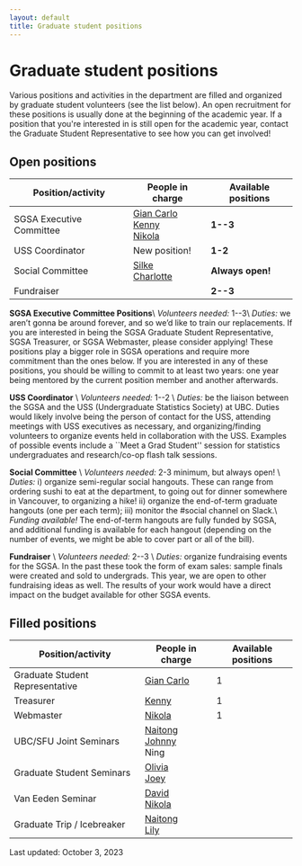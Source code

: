 ```yaml
---
layout: default
title: Graduate student positions
---
```


# Graduate student positions

Various positions and activities in the department are filled and organized by
graduate student volunteers (see the list below).
An open recruitment for these positions is usually done at the beginning of the academic year.
If a position that you're interested in is still open for the academic year,
contact the Graduate Student Representative to see how you can get involved!

## Open positions

| Position/activity | People in charge | Available positions |
| ----------------- | ---------------- | ------------------- |
| SGSA Executive Committee | [Gian Carlo](https://www.stat.ubc.ca/users/gian-carlo-di-luvi)<br/>[Kenny](https://www.stat.ubc.ca/users/kenny-chiu)<br/>[Nikola](https://www.stat.ubc.ca/users/nikola-surjanovic) | **1--3** |
| USS Coordinator	| New position! | **1-2** |
| Social Committee | [Silke](https://www.stat.ubc.ca/users/silke-sophia-rice)<br/>[Charlotte](https://www.stat.ubc.ca/users/charlotte-edgar) | **Always open!** |
| Fundraiser | | **2--3** |


**SGSA Executive Committee Positions**\\
*Volunteers needed:* 1--3\\
*Duties:* we aren’t gonna be around forever, and so we’d like to train our replacements. If you are interested in being the SGSA Graduate Student Representative, SGSA Treasurer, or SGSA Webmaster, please consider applying! These positions play a bigger role in SGSA operations and require more commitment than the ones below. If you are interested in any of these positions, you should be willing to commit to at least two years: one year being mentored by the current position member and another afterwards.

**USS Coordinator** \\
*Volunteers needed:* 1--2 \\
*Duties:* be the liaison between the SGSA and the USS (Undergraduate Statistics Society) at UBC. 
Duties would likely involve being the person of contact for the USS, attending meetings 
with USS executives as necessary, and organizing/finding volunteers to organize events held 
in collaboration with the USS. Examples of possible events include a ``Meet a Grad Student''
session for statistics undergraduates and research/co-op flash talk sessions.


**Social Committee** \\
*Volunteers needed:* 2-3 minimum, but always open! \\
*Duties:* i) organize semi-regular social hangouts. These can range from ordering sushi to
eat at the department, to going out for dinner somewhere in Vancouver, to organizing a
hike! ii) organize the end-of-term graduate hangouts (one per each term); iii) monitor the
#social channel on Slack.\\
*Funding available!* The end-of-term hangouts are fully funded by SGSA, and additional
funding is available for each hangout (depending on the number of events, we might be
able to cover part or all of the bill).


**Fundraiser** \\
*Volunteers needed:* 2--3 \\
*Duties:* organize fundraising events for the SGSA. In the past these took the form of
exam sales: sample finals were created and sold to undergrads. This year, we are open
to other fundraising ideas as well. The results of your work would have a direct impact on
the budget available for other SGSA events.



## Filled positions

| Position/activity | People in charge | Available positions |
| ----------------- | ---------------- | ------------------- |
| Graduate Student Representative | [Gian Carlo](https://www.stat.ubc.ca/users/gian-carlo-di-luvi) | 1 |
| Treasurer | [Kenny](https://www.stat.ubc.ca/users/kenny-chiu) | 1 |
| Webmaster | [Nikola](https://www.stat.ubc.ca/users/nikola-surjanovic) | 1 |
| UBC/SFU Joint Seminars | [Naitong](https://www.stat.ubc.ca/users/naitong-chen) <br/> [Johnny](https://www.stat.ubc.ca/users/quanhan-johnny-xi) <br/> Ning |  |
| Graduate Student Seminars | [Olivia](https://www.stat.ubc.ca/users/jiapingolivia-liu) <br/> [Joey](https://www.stat.ubc.ca/users/joey-hotz) |  |
| Van Eeden Seminar | [David](https://www.stat.ubc.ca/users/zuheng-david-xu) <br/>[Nikola](https://www.stat.ubc.ca/users/nikola-surjanovic) | |
| Graduate Trip / Icebreaker | [Naitong](https://www.stat.ubc.ca/users/naitong-chen) <br/>[Lily](https://www.stat.ubc.ca/users/yuan-xia)| |


Last updated: October 3, 2023
